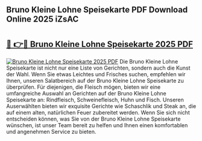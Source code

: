 ## Bruno Kleine Lohne Speisekarte PDF Download Online 2025 iZsAC

# <h2><a href="http://gc8n85.nevu.top/?p=Bruno+Kleine+Lohne+Speisekarte">🔗 👉🔴 Bruno Kleine Lohne Speisekarte 2025 PDF</a></h2>

[![Bruno Kleine Lohne Speisekarte 2025 PDF](https://i.imgur.com/dBaPXMq.png)](http://gc8n85.nevu.top/?p=Bruno+Kleine+Lohne+Speisekarte)
Die Bruno Kleine Lohne Speisekarte ist nicht nur eine Liste von Gerichten, sondern auch die Kunst der Wahl. Wenn Sie etwas Leichtes und Frisches suchen, empfehlen wir Ihnen, unseren Salatbereich auf der Bruno Kleine Lohne Speisekarte zu überprüfen. Für diejenigen, die Fleisch mögen, bieten wir eine umfangreiche Auswahl an Gerichten auf der Bruno Kleine Lohne Speisekarte an: Rindfleisch, Schweinefleisch, Huhn und Fisch. Unseren Auserwählten bieten wir exquisite Gerichte wie Schaschlik und Steak an, die auf einem alten, natürlichen Feuer zubereitet werden. Wenn Sie sich nicht entscheiden können, was Sie von der Bruno Kleine Lohne Speisekarte wünschen, ist unser Team bereit zu helfen und Ihnen einen komfortablen und angenehmen Service zu bieten.
